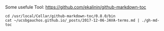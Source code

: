 Some usefule Tool:
https://github.com/ekalinin/github-markdown-toc
~~~
cd /usr/local/Cellar/github-markdown-toc/0.8.0/bin
cat ~/ucsbgauchos.github.io/_posts/2017-12-06-JAVA-terms.md | ./gh-md-toc
~~~
